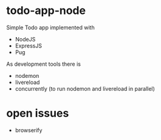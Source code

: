 # todo-app-node

Simple Todo app implemented with
 - NodeJS
 - ExpressJS
 - Pug

As development tools there is
 - nodemon
 - livereload
 - concurrently (to run nodemon and livereload in parallel)

# open issues
 - browserify
